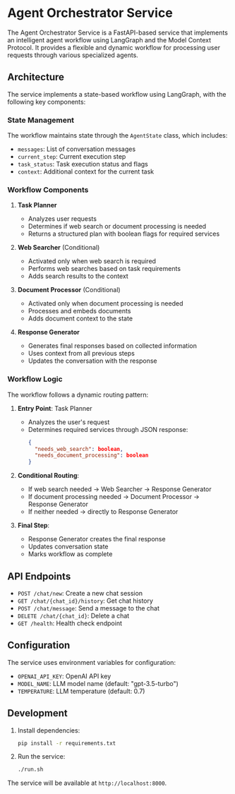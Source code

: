 # Agent Orchestrator Service

The Agent Orchestrator Service is a FastAPI-based service that implements an intelligent agent workflow using LangGraph and the Model Context Protocol. It provides a flexible and dynamic workflow for processing user requests through various specialized agents.

## Architecture

The service implements a state-based workflow using LangGraph, with the following key components:

### State Management

The workflow maintains state through the `AgentState` class, which includes:
- `messages`: List of conversation messages
- `current_step`: Current execution step
- `task_status`: Task execution status and flags
- `context`: Additional context for the current task

### Workflow Components

1. **Task Planner**
   - Analyzes user requests
   - Determines if web search or document processing is needed
   - Returns a structured plan with boolean flags for required services

2. **Web Searcher** (Conditional)
   - Activated only when web search is required
   - Performs web searches based on task requirements
   - Adds search results to the context

3. **Document Processor** (Conditional)
   - Activated only when document processing is needed
   - Processes and embeds documents
   - Adds document context to the state

4. **Response Generator**
   - Generates final responses based on collected information
   - Uses context from all previous steps
   - Updates the conversation with the response

### Workflow Logic

The workflow follows a dynamic routing pattern:

1. **Entry Point**: Task Planner
   - Analyzes the user's request
   - Determines required services through JSON response:
     ```json
     {
       "needs_web_search": boolean,
       "needs_document_processing": boolean
     }
     ```

2. **Conditional Routing**:
   - If web search needed → Web Searcher → Response Generator
   - If document processing needed → Document Processor → Response Generator
   - If neither needed → directly to Response Generator

3. **Final Step**:
   - Response Generator creates the final response
   - Updates conversation state
   - Marks workflow as complete

## API Endpoints

- `POST /chat/new`: Create a new chat session
- `GET /chat/{chat_id}/history`: Get chat history
- `POST /chat/message`: Send a message to the chat
- `DELETE /chat/{chat_id}`: Delete a chat
- `GET /health`: Health check endpoint

## Configuration

The service uses environment variables for configuration:
- `OPENAI_API_KEY`: OpenAI API key
- `MODEL_NAME`: LLM model name (default: "gpt-3.5-turbo")
- `TEMPERATURE`: LLM temperature (default: 0.7)

## Development

1. Install dependencies:
   ```bash
   pip install -r requirements.txt
   ```

2. Run the service:
   ```bash
   ./run.sh
   ```

The service will be available at `http://localhost:8000`. 